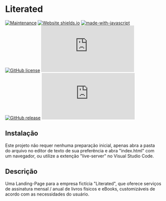 # Literated

<!-- Information badges --->
[![Maintenance](https://img.shields.io/badge/Maintained%3F-yes-green.svg)](https://GitHub.com/StormJose/literated-project/commit-activity) [![Website shields.io](https://img.shields.io/website-up-down-green-red/http/shields.io.svg)](http://shields.io/) [![made-with-javascript](https://img.shields.io/badge/Made%20with-JavaScript-1f425f.svg)](https://www.javascript.com) [![GitHub license](https://img.shields.io/github/license/Naereen/StrapDown.js.svg)](https://github.com/StormJose/literated-project/blob/main/LICENSE) [![GitHub branches](https://badgen.net/github/branches/Naereen/Strapdown.js)](https://github.com/StormJose/literated-project) [![GitHub release](https://img.shields.io/github/release/Naereen/StrapDown.js.svg)](https://GitHub.com/StormJose/literated-project) [![GitHub latest commit](https://badgen.net/github/last-commit/Naereen/Strapdown.js)](https://GitHub.com/StormJose/literated-project/commit/)

## Instalação

Este projeto não requer nenhuma preparação inicial, 
apenas abra a pasta do arquivo no editor de texto de sua preferência e abra "index.html" com um navegador, 
ou utilize a extenção "live-server" no Visual Studio Code.

## Descrição

Uma Landing-Page para a empresa fictícia "Literated", que oferece serviços de assinatura mensal / anual de livros físicos e eBooks, customizáveis de acordo com as necessidades do usuário.
